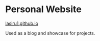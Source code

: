 # Personal Website
[lasiru1.github.io](https://lasiru1.github.io)  
  
Used as a blog and showcase for projects.
